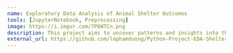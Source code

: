 ```yaml
---
name: Exploratory Data Analysis of Animal Shelter Outcomes
tools: [JupyterNotebook, Preprocessing]
image: https://i.imgur.com/7P6WTCn.png
description: This project aims to uncover patterns and insights into the outcomes of animals in shelters through comprehensive data analysis.
external_url: https://github.com/lephamduong/Python-Project-EDA-Shelter-Animal-Outcome
---
```

